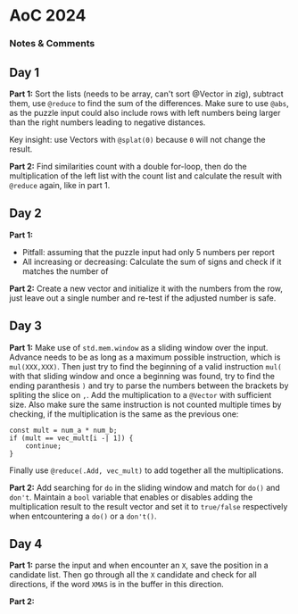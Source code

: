 # AoC 2024
### Notes & Comments

## Day 1
**Part 1:** Sort the lists (needs to be array, can't sort @Vector in zig), subtract them,
use `@reduce` to find the sum of the differences. Make sure to use `@abs`,
as the puzzle input could also include rows with left numbers being larger
than the right numbers leading to negative distances.

Key insight: use Vectors with `@splat(0)` because `0` will not change the result.

**Part 2:** Find similarities count with a double for-loop, then do the
multiplication of the left list with the count list and calculate the result
with `@reduce` again, like in part 1.

## Day 2
**Part 1:** 
- Pitfall: assuming that the puzzle input had only 5 numbers per report
- All increasing or decreasing: Calculate the sum of signs and check if it
  matches the number of 

**Part 2:** Create a new vector and initialize it with the numbers from the row,
just leave out a single number and re-test if the adjusted number is safe.

## Day 3
**Part 1:** Make use of `std.mem.window` as a sliding window over the
input. Advance needs to be as long as a maximum possible instruction, which is
`mul(XXX,XXX)`. Then just try to find the beginning of a valid instruction
`mul(` with that sliding window and once a beginning was found, try to find the
ending paranthesis `)` and try to parse the numbers between the brackets by
spliting the slice on `,`. Add the multiplication to a `@Vector` with sufficient
size. Also make sure the same instruction is not counted
multiple times by checking, if the multiplication is the same as the previous
one:
```
const mult = num_a * num_b;
if (mult == vec_mult[i -| 1]) {
    continue;
}
```
Finally use `@reduce(.Add, vec_mult)` to add together all the multiplications.

**Part 2:** Add searching for `do` in the sliding window and match for `do()`
and `don't`. Maintain a `bool` variable that enables or disables adding the
multiplication result to the result vector and set it to `true/false`
respectively when entcountering a `do()` or a `don't()`.

## Day 4
**Part 1:** parse the input and when encounter an `X`, save the position in a
candidate list. Then go through all the `X` candidate and check for all
directions, if the word `XMAS` is in the buffer in this direction.

**Part 2:**
